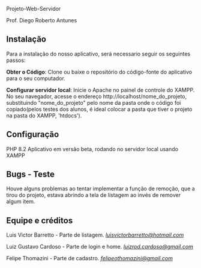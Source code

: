 Projeto-Web-Servidor

Prof. Diego Roberto Antunes

## Instalação
Para a instalação do nosso aplicativo, será necessario seguir os seguintes passos:

**Obter o Código**: Clone ou baixe o repositório do código-fonte do aplicativo para o seu computador.

**Configurar servidor local**: Inicie o Apache no painel de controle do XAMPP. No seu navegador, acesse o endereço http://localhost/nome_do_projeto, substituindo "nome_do_projeto" pelo nome da pasta onde o código foi copiado(pelos testes dos alunos, é ideal colocar a pasta que tiver o projeto na pasta do XAMPP, 'htdocs').

## Configuração
PHP 8.2
Aplicativo em versão beta, rodando no servidor local usando XAMPP

## Bugs - Teste
Houve alguns problemas ao tentar implementar a função de remoção, que a tirou do projeto, estava abrindo a tela de listagem ao invés de remover algum item.

## Equipe e créditos
Luis Victor Barretto - Parte de listagem.
*luisvictorbarretto@hotmail.com*


Luiz Gustavo Cardoso - Parte de login e home.
*luizrod.cardoso@gmail.com*

Felipe Thomazini - Parte de cadastro.
*felipeothomazini@gmail.com*
